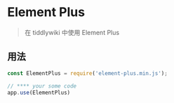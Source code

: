 # Element Plus

> 在 tiddlywiki 中使用 Element Plus

## 用法

```js
const ElementPlus = require('element-plus.min.js');

// **** your some code
app.use(ElementPlus)
```